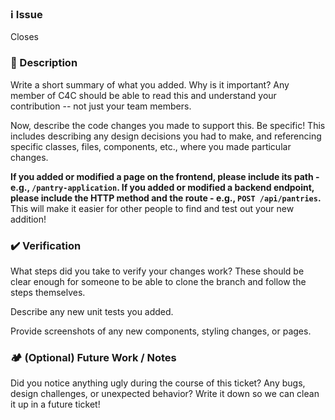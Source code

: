 ### ℹ️ Issue

Closes <link to ticket here>

### 📝 Description

Write a short summary of what you added. Why is it important? Any member of C4C should be able to read this and understand your contribution -- not just your team members.

Now, describe the code changes you made to support this. Be specific! This includes describing any design decisions you had to make, and referencing specific classes, files, components, etc., where you made particular changes.

**If you added or modified a page on the frontend, please include its path - e.g., `/pantry-application`. If you added or modified a backend endpoint, please include the HTTP method and the route - e.g., `POST /api/pantries`.** This will make it easier for other people to find and test out your new addition!

### ✔️ Verification

What steps did you take to verify your changes work? These should be clear enough for someone to be able to clone the branch and follow the steps themselves.

Describe any new unit tests you added.

Provide screenshots of any new components, styling changes, or pages. 

### 🏕️ (Optional) Future Work / Notes

Did you notice anything ugly during the course of this ticket? Any bugs, design challenges, or unexpected behavior? Write it down so we can clean it up in a future ticket!
